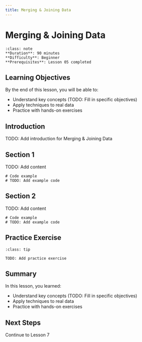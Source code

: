 ```yaml
---
title: Merging & Joining Data
---
```


# Merging & Joining Data

```{admonition} Lesson Info
:class: note
**Duration**: 90 minutes
**Difficulty**: Beginner
**Prerequisites**: Lesson 05 completed
```

## Learning Objectives

By the end of this lesson, you will be able to:

- Understand key concepts (TODO: Fill in specific objectives)
- Apply techniques to real data
- Practice with hands-on exercises

## Introduction

TODO: Add introduction for Merging & Joining Data

## Section 1

TODO: Add content

```{code-cell} ipython3
# Code example
# TODO: Add example code
```

## Section 2

TODO: Add content

```{code-cell} ipython3
# Code example
# TODO: Add example code
```

## Practice Exercise

```{admonition} Exercise
:class: tip

TODO: Add practice exercise
```

## Summary

In this lesson, you learned:

- Understand key concepts (TODO: Fill in specific objectives)
- Apply techniques to real data
- Practice with hands-on exercises

## Next Steps

Continue to Lesson 7

<!--
INSTRUCTOR NOTES

Skills covered (from references/skills/data-science/):
1. combining-multiple-logical-conditions-in-pandas.md
   - Combining Multiple Logical Conditions in Pandas
   - Difficulty: intermediate
2. implementing-item-based-collaborative-filtering-in-python.md
   - Implementing Item-Based Collaborative Filtering in Python
   - Difficulty: intermediate
3. merging-dataframes-in-pandas.md
   - Merging DataFrames in Pandas
   - Difficulty: intermediate
4. web-scraping-html-tables-with-python.md
   - Web Scraping HTML Tables with Python
   - Difficulty: intermediate
-->